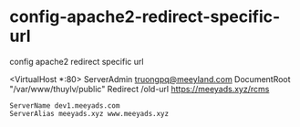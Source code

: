 # config-apache2-redirect-specific-url
config apache2 redirect specific url



<VirtualHost *:80>
    ServerAdmin truongpq@meeyland.com
    DocumentRoot "/var/www/thuylv/public"
    Redirect /old-url https://meeyads.xyz/rcms

    ServerName dev1.meeyads.com
    ServerAlias meeyads.xyz www.meeyads.xyz
</VirtualHost>
